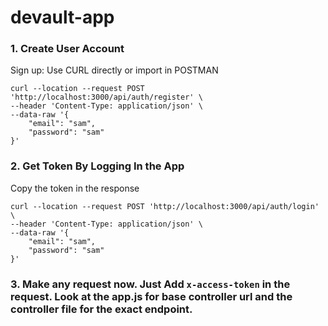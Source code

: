 # devault-app

### 1. Create User Account

Sign up: Use CURL directly or import in POSTMAN

```
curl --location --request POST 'http://localhost:3000/api/auth/register' \
--header 'Content-Type: application/json' \
--data-raw '{
    "email": "sam",
    "password": "sam"
}'
```

### 2. Get Token By Logging In the App

Copy the token in the response

```
curl --location --request POST 'http://localhost:3000/api/auth/login' \
--header 'Content-Type: application/json' \
--data-raw '{
	"email": "sam",
	"password": "sam"
}'
```

### 3. Make any request now. Just Add `x-access-token` in the request. Look at the app.js for base controller url and the controller file for the exact endpoint.
